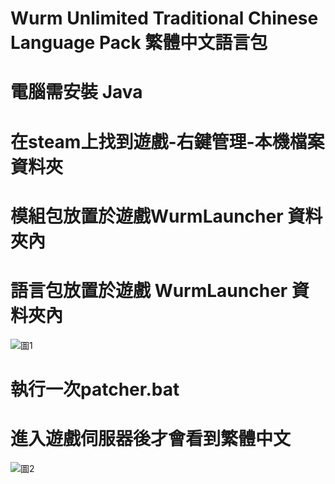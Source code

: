 # Wurm Unlimited Traditional Chinese Language Pack 繁體中文語言包
# 電腦需安裝 Java
# 在steam上找到遊戲-右鍵管理-本機檔案資料夾
# 模組包放置於遊戲WurmLauncher 資料夾內
# 語言包放置於遊戲 WurmLauncher 資料夾內
![圖1](https://i.imgur.com/TUYXfUx.png)
# 執行一次patcher.bat
# 進入遊戲伺服器後才會看到繁體中文
![圖2](https://i.imgur.com/eiKvy3D.png)
